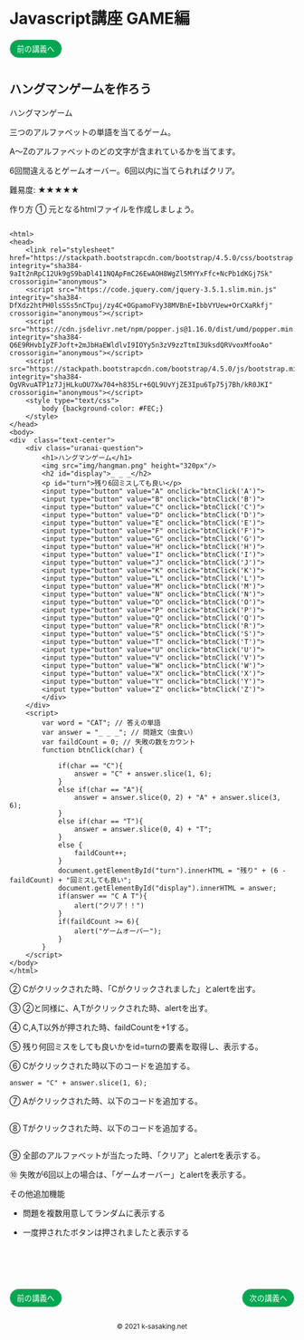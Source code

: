 
<style>
.mb {
  margin-bottom: 90px;
}
.mt {
  margin-top: 90px;
}
.box {
  position: relative;
}
.box .box_left {
  position: absolute;
  left: 0;
}
.box .box_right {
  position: absolute;
  right: 0;
}
.btn {
  padding: 6px 12px;
  border-radius: 7em;
  border: solid 1px #ccc;
}
.bg-info {
  background-color: #00a651;
  color: #ffffff;
}
footer {
    text-align: center;
    margin-top: 120px;
    padding: 30px;
}
</style>

# Javascript講座 GAME編

<div class="box mb">
  <a class="box_left" href="game3.html">
    <button class="btn bg-info">前の講義へ</button>
  </a>
</div>

## ハングマンゲームを作ろう
ハングマンゲーム

三つのアルファベットの単語を当てるゲーム。

A〜Zのアルファベットのどの文字が含まれているかを当てます。

6回間違えるとゲームオーバー。6回以内に当てられればクリア。


難易度: ★★★★★



作り方
① 元となるhtmlファイルを作成しましょう。

```

<html>
<head>
    <link rel="stylesheet" href="https://stackpath.bootstrapcdn.com/bootstrap/4.5.0/css/bootstrap.min.css" integrity="sha384-9aIt2nRpC12Uk9gS9baDl411NQApFmC26EwAOH8WgZl5MYYxFfc+NcPb1dKGj7Sk" crossorigin="anonymous">
    <script src="https://code.jquery.com/jquery-3.5.1.slim.min.js" integrity="sha384-DfXdz2htPH0lsSSs5nCTpuj/zy4C+OGpamoFVy38MVBnE+IbbVYUew+OrCXaRkfj" crossorigin="anonymous"></script>
    <script src="https://cdn.jsdelivr.net/npm/popper.js@1.16.0/dist/umd/popper.min.js" integrity="sha384-Q6E9RHvbIyZFJoft+2mJbHaEWldlvI9IOYy5n3zV9zzTtmI3UksdQRVvoxMfooAo" crossorigin="anonymous"></script>
    <script src="https://stackpath.bootstrapcdn.com/bootstrap/4.5.0/js/bootstrap.min.js" integrity="sha384-OgVRvuATP1z7JjHLkuOU7Xw704+h835Lr+6QL9UvYjZE3Ipu6Tp75j7Bh/kR0JKI" crossorigin="anonymous"></script>
    <style type="text/css">
        body {background-color: #FEC;}
    </style>   
</head>
<body>
<div  class="text-center">
    <div class="uranai-question">
        <h1>ハングマンゲーム</h1>
        <img src="img/hangman.png" height="320px"/>
        <h2 id="display">_ _ _</h2>
        <p id="turn">残り6回ミスしても良い</p>
        <input type="button" value="A" onclick="btnClick('A')">
        <input type="button" value="B" onclick="btnClick('B')">
        <input type="button" value="C" onclick="btnClick('C')">
        <input type="button" value="D" onclick="btnClick('D')">
        <input type="button" value="E" onclick="btnClick('E')">
        <input type="button" value="F" onclick="btnClick('F')">
        <input type="button" value="G" onclick="btnClick('G')">
        <input type="button" value="H" onclick="btnClick('H')">
        <input type="button" value="I" onclick="btnClick('I')">
        <input type="button" value="J" onclick="btnClick('J')">
        <input type="button" value="K" onclick="btnClick('K')">
        <input type="button" value="L" onclick="btnClick('L')">
        <input type="button" value="M" onclick="btnClick('M')">
        <input type="button" value="N" onclick="btnClick('N')">
        <input type="button" value="O" onclick="btnClick('O')">
        <input type="button" value="P" onclick="btnClick('P')">
        <input type="button" value="Q" onclick="btnClick('Q')">
        <input type="button" value="R" onclick="btnClick('R')">
        <input type="button" value="S" onclick="btnClick('S')">
        <input type="button" value="T" onclick="btnClick('T')">
        <input type="button" value="U" onclick="btnClick('U')">
        <input type="button" value="V" onclick="btnClick('V')">
        <input type="button" value="W" onclick="btnClick('W')">
        <input type="button" value="X" onclick="btnClick('X')">
        <input type="button" value="Y" onclick="btnClick('Y')">
        <input type="button" value="Z" onclick="btnClick('Z')">
        </div>
    </div>
    <script>
        var word = "CAT"; // 答えの単語
        var answer = "_ _ _"; // 問題文（虫食い）
        var faildCount = 0; // 失敗の数をカウント
        function btnClick(char) {
          
            if(char == "C"){
                answer = "C" + answer.slice(1, 6);
            }
            else if(char == "A"){
                answer = answer.slice(0, 2) + "A" + answer.slice(3, 6);
            }
            else if(char == "T"){
                answer = answer.slice(0, 4) + "T";
            }
            else {
                faildCount++;
            }
            document.getElementById("turn").innerHTML = "残り" + (6 - faildCount) + "回ミスしても良い";
            document.getElementById("display").innerHTML = answer;
            if(answer == "C A T"){
                alert("クリア！！")
            }
            if(faildCount >= 6){
                alert("ゲームオーバー");
            }
        }
    </script>
</body>
</html>
```

② Cがクリックされた時、「Cがクリックされました」とalertを出す。

③ ②と同様に、A,Tがクリックされた時、alertを出す。

④ C,A,T以外が押された時、faildCountを+1する。

⑤ 残り何回ミスをしても良いかをid=turnの要素を取得し、表示する。

⑥ Cがクリックされた時以下のコードを追加する。

```
answer = "C" + answer.slice(1, 6);
```

⑦ Aがクリックされた時、以下のコードを追加する。

```

```

⑧ Tがクリックされた時、以下のコードを追加する。

```

```

⑨ 全部のアルファベットが当たった時、「クリア」とalertを表示する。

⑩ 失敗が6回以上の場合は、「ゲームオーバー」とalertを表示する。

その他追加機能

- 問題を複数用意してランダムに表示する

- 一度押されたボタンは押されましたと表示する




<div class="box mt mb">
  <a class="box_left" href="game2.html">
    <button class="btn bg-info">前の講義へ</button>
  </a>
  <a class="box_right" href="game4.html">
    <button class="btn bg-info">次の講義へ</button>
  </a>
</div>

<footer>
    <small>© 2021 k-sasaking.net</small>
</footer>
